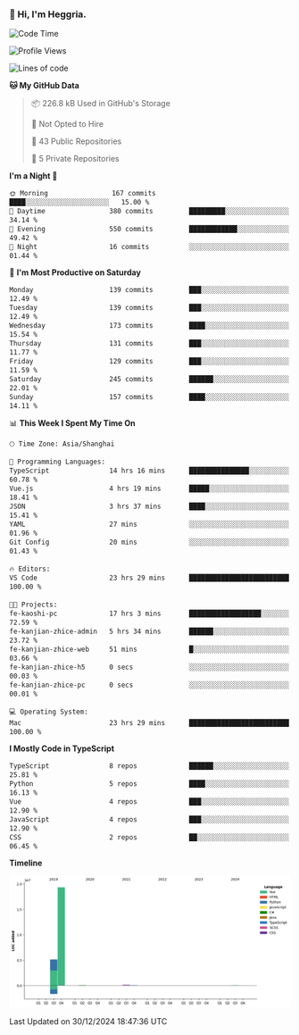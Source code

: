 ### 👋 Hi, I'm Heggria.

<!--START_SECTION:waka-->
![Code Time](http://img.shields.io/badge/Code%20Time-982%20hrs%2010%20mins-blue)

![Profile Views](http://img.shields.io/badge/Profile%20Views-0-blue)

![Lines of code](https://img.shields.io/badge/From%20Hello%20World%20I%27ve%20Written-24.8%20million%20lines%20of%20code-blue)

**🐱 My GitHub Data** 

> 📦 226.8 kB Used in GitHub's Storage 
 > 
> 🚫 Not Opted to Hire
 > 
> 📜 43 Public Repositories 
 > 
> 🔑 5 Private Repositories 
 > 
**I'm a Night 🦉** 

```text
🌞 Morning                167 commits         ████░░░░░░░░░░░░░░░░░░░░░   15.00 % 
🌆 Daytime                380 commits         █████████░░░░░░░░░░░░░░░░   34.14 % 
🌃 Evening                550 commits         ████████████░░░░░░░░░░░░░   49.42 % 
🌙 Night                  16 commits          ░░░░░░░░░░░░░░░░░░░░░░░░░   01.44 % 
```
📅 **I'm Most Productive on Saturday** 

```text
Monday                   139 commits         ███░░░░░░░░░░░░░░░░░░░░░░   12.49 % 
Tuesday                  139 commits         ███░░░░░░░░░░░░░░░░░░░░░░   12.49 % 
Wednesday                173 commits         ████░░░░░░░░░░░░░░░░░░░░░   15.54 % 
Thursday                 131 commits         ███░░░░░░░░░░░░░░░░░░░░░░   11.77 % 
Friday                   129 commits         ███░░░░░░░░░░░░░░░░░░░░░░   11.59 % 
Saturday                 245 commits         ██████░░░░░░░░░░░░░░░░░░░   22.01 % 
Sunday                   157 commits         ████░░░░░░░░░░░░░░░░░░░░░   14.11 % 
```


📊 **This Week I Spent My Time On** 

```text
🕑︎ Time Zone: Asia/Shanghai

💬 Programming Languages: 
TypeScript               14 hrs 16 mins      ███████████████░░░░░░░░░░   60.78 % 
Vue.js                   4 hrs 19 mins       █████░░░░░░░░░░░░░░░░░░░░   18.41 % 
JSON                     3 hrs 37 mins       ████░░░░░░░░░░░░░░░░░░░░░   15.41 % 
YAML                     27 mins             ░░░░░░░░░░░░░░░░░░░░░░░░░   01.96 % 
Git Config               20 mins             ░░░░░░░░░░░░░░░░░░░░░░░░░   01.43 % 

🔥 Editors: 
VS Code                  23 hrs 29 mins      █████████████████████████   100.00 % 

🐱‍💻 Projects: 
fe-kaoshi-pc             17 hrs 3 mins       ██████████████████░░░░░░░   72.59 % 
fe-kanjian-zhice-admin   5 hrs 34 mins       ██████░░░░░░░░░░░░░░░░░░░   23.72 % 
fe-kanjian-zhice-web     51 mins             █░░░░░░░░░░░░░░░░░░░░░░░░   03.66 % 
fe-kanjian-zhice-h5      0 secs              ░░░░░░░░░░░░░░░░░░░░░░░░░   00.03 % 
fe-kanjian-zhice-pc      0 secs              ░░░░░░░░░░░░░░░░░░░░░░░░░   00.01 % 

💻 Operating System: 
Mac                      23 hrs 29 mins      █████████████████████████   100.00 % 
```

**I Mostly Code in TypeScript** 

```text
TypeScript               8 repos             ██████░░░░░░░░░░░░░░░░░░░   25.81 % 
Python                   5 repos             ████░░░░░░░░░░░░░░░░░░░░░   16.13 % 
Vue                      4 repos             ███░░░░░░░░░░░░░░░░░░░░░░   12.90 % 
JavaScript               4 repos             ███░░░░░░░░░░░░░░░░░░░░░░   12.90 % 
CSS                      2 repos             ██░░░░░░░░░░░░░░░░░░░░░░░   06.45 % 
```



**Timeline**

![Lines of Code chart](https://raw.githubusercontent.com/heggria/heggria/main/assets/bar_graph.png)


 Last Updated on 30/12/2024 18:47:36 UTC
<!--END_SECTION:waka-->
